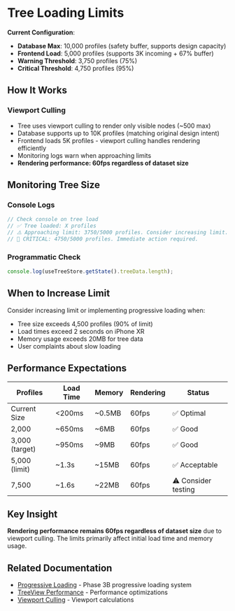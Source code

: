 # Tree Loading Limits

**Current Configuration**:
- **Database Max**: 10,000 profiles (safety buffer, supports design capacity)
- **Frontend Load**: 5,000 profiles (supports 3K incoming + 67% buffer)
- **Warning Threshold**: 3,750 profiles (75%)
- **Critical Threshold**: 4,750 profiles (95%)

## How It Works

### Viewport Culling
- Tree uses viewport culling to render only visible nodes (~500 max)
- Database supports up to 10K profiles (matching original design intent)
- Frontend loads 5K profiles - viewport culling handles rendering efficiently
- Monitoring logs warn when approaching limits
- **Rendering performance: 60fps regardless of dataset size**

## Monitoring Tree Size

### Console Logs
```javascript
// Check console on tree load
// ✅ Tree loaded: X profiles
// ⚠️ Approaching limit: 3750/5000 profiles. Consider increasing limit.
// 🚨 CRITICAL: 4750/5000 profiles. Immediate action required.
```

### Programmatic Check
```javascript
console.log(useTreeStore.getState().treeData.length);
```

## When to Increase Limit

Consider increasing limit or implementing progressive loading when:
- Tree size exceeds 4,500 profiles (90% of limit)
- Load times exceed 2 seconds on iPhone XR
- Memory usage exceeds 20MB for tree data
- User complaints about slow loading

## Performance Expectations

| Profiles | Load Time | Memory | Rendering | Status |
|----------|-----------|--------|-----------|--------|
| Current Size | <200ms | ~0.5MB | 60fps | ✅ Optimal |
| 2,000 | ~650ms | ~6MB | 60fps | ✅ Good |
| 3,000 (target) | ~950ms | ~9MB | 60fps | ✅ Good |
| 5,000 (limit) | ~1.3s | ~15MB | 60fps | ✅ Acceptable |
| 7,500 | ~1.6s | ~22MB | 60fps | ⚠️ Consider testing |

## Key Insight

**Rendering performance remains 60fps regardless of dataset size** due to viewport culling. The limits primarily affect initial load time and memory usage.

## Related Documentation

- [Progressive Loading](../PTS/README.md) - Phase 3B progressive loading system
- [TreeView Performance](../TREEVIEW_PERFORMANCE_OPTIMIZATION.md) - Performance optimizations
- [Viewport Culling](../architecture/GESTURE_SYSTEM.md) - Viewport calculations
